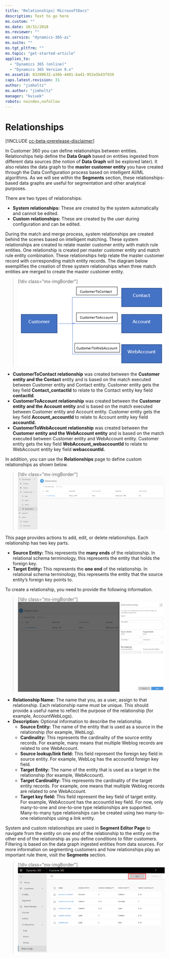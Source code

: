 ```yaml
---
title: "Relationships| MicrosoftDocs"
description: Text to go here
ms.custom: ""
ms.date: 10/31/2018
ms.reviewer: ""
ms.service: "dynamics-365-ai"
ms.suite: ""
ms.tgt_pltfrm: ""
ms.topic: "get-started-article"
applies_to: 
  - "Dynamics 365 (online)"
  - "Dynamics 365 Version 9.x"
ms.assetid: 83200632-a36b-4401-ba41-952e5b43f939
caps.latest.revision: 31
author: "jimholtz"
ms.author: "jimholtz"
manager: "kvivek"
robots: noindex,nofollow
---
```

# Relationships

[!INCLUDE [cc-beta-prerelease-disclaimer](../includes/cc-beta-prerelease-disclaimer.md)]

In Customer 360 you can define relationships between entities. Relationships help define the **Data Graph** based on entities ingested from different data sources (the notion of **Data Graph** will be explored later). It also relates the data graph to the **master customer entity** you have created through the Data Configuration process based on intelligent AI/ML algorithms. As we will see within the **Segments** section, these relationships-based data graphs are useful for segmentation and other analytical purposes. 

There are two types of relationships:

- **System relationships:** These are created by the system automatically and cannot be edited.
- **Custom relationships:** These are created by the user during configuration and can be edited.

During the match and merge process, system relationships are created behind the scenes based on intelligent matching. These system relationships are created to relate master customer entity with match rule entities. One relationship is created per master customer entity and match rule entity combination. These relationships help relate the master customer record with corresponding match entity records. The diagram below exemplifies the creation of three system relationships when three match entities are merged to create the master customer entity.

> [!div class="mx-imgBorder"] 
> ![](media/relationships-entities-merge.png "Relationship creation")

- **CustomerToContact relationship** was created between the **Customer entity and the Contact** entity and is based on the match executed between Customer entity and Contact entity. Customer entity gets the key field **Contact_contactId** to relate to the Contact entity key field **contactId**.
- **CustomerToAccount relationship** was created between the **Customer entity and the Account entity** and is based on the match executed between Customer entity and Account entity. Customer entity gets the key field **Account_accountId** to relate to Account entity key field **accountId.**
- **CustomerToWebAccount relationship** was created between the **Customer entity and the WebAccount entity** and is based on the match executed between Customer entity and WebAccount entity. Customer entity gets the key field **WebAccount_webaccountId** to relate to WebAccount entity key field **webaccountId.**

In addition, you can use the **Relationships** page to define custom relationships as shown below.

> [!div class="mx-imgBorder"] 
> ![](media/relationships-custom.png "Custom relationships")

This page provides actions to add, edit, or delete relationships. Each relationship has two key parts.

- **Source Entity:** This represents the **many ends** of the relationship. In relational schema terminology, this represents the entity that holds the foreign key.
- **Target Entity:** This represents the **one end** of the relationship. In relational schema terminology, this represents the entity that the source entity’s foreign key points to.

To create a relationship, you need to provide the following information.

> [!div class="mx-imgBorder"] 
> ![](media/relationships-add.png "Add a relationship")

- **Relationship Name:** The name that you, as a user, assign to that relationship. Each relationship name must be unique. This should provide a useful name to reflect the purpose of the relationship (for example, AccountWebLogs).
- **Description:** Optional information to describe the relationship.
    - **Source Entity:** The name of the entity that is used as a source in the relationship (for example, WebLog).
    - **Cardinality:** This represents the cardinality of the source entity records. For example, many means that multiple Weblog records are related to one WebAccount.
    - **Source lookup/link field:** This field represent the foreign key field in source entity. For example, WebLog has the accountId foreign key field.
    - **Target Entity:** The name of the entity that is used as a target in the relationship (for example, WebAccount).
    - **Target Cardinality:** This represents the cardinality of the target entity records. For example, one means that multiple Weblog records are related to one WebAccount.
    - **Target key field:** This field represent the key field of target entity. For example, WebAccount has the accountId key field.
For now, only many-to-one and one-to-one type relationships are supported. Many-to-many type relationships can be created using two many-to-one relationships using a link entity.

System and custom relationships are used in **Segment Editor Page** to navigate from the entity on one end of the relationship to the entity on the other end of the relationship as you define conditions to filter customers. Filtering is based on the data graph ingested entities from data sources. For more information on segmenting customers and how relationships play an important rule there, visit the **Segments** section.

> [!div class="mx-imgBorder"] 
> ![](media/add-relationships.png "Add relationships")
